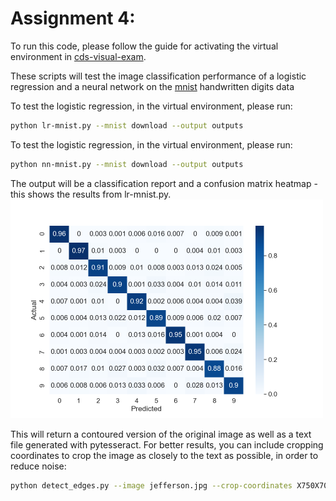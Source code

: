 # Assignment 4:


To run this code, please follow the guide for activating the virtual environment in [cds-visual-exam](https://github.com/Guscode/cds-visual-exam).

These scripts will test the image classification performance of a logistic regression and a neural network on the [mnist](https://ieeexplore.ieee.org/abstract/document/6296535?casa_token=-GU8K4SuW7sAAAAA:7YB1ZytBmMwkvA3OWTY6vLe1RRqzDr_mFsSQ0QNCBURmDDBnSD4yaafJErVpXXk0G3WpRkZF8sk) handwritten digits data

To test the logistic regression, in the virtual environment, please run:
```bash
python lr-mnist.py --mnist download --output outputs 
```

To test the logistic regression, in the virtual environment, please run:
```bash
python nn-mnist.py --mnist download --output outputs 
```

The output will be a classification report and a confusion matrix heatmap - this shows the results from lr-mnist.py.
<a href="https://github.com/Guscode/cds-visual-exam-2021">
    <img src="/Assignment_4/outputs/heatmap.png" alt="Logo" width="500" height="350">
</a>


This will return a contoured version of the original image as well as a text file generated with pytesseract.
For better results, you can include cropping coordinates to crop the image as closely to the text as possible, in order to reduce noise:
```bash
python detect_edges.py --image jefferson.jpg --crop-coordinates X750X700Y750Y1150
```
